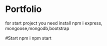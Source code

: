 # Portfolio
for start project you need install
npm i express, mongoose,mongodb,bootstrap

#Start
npm i
npm start
